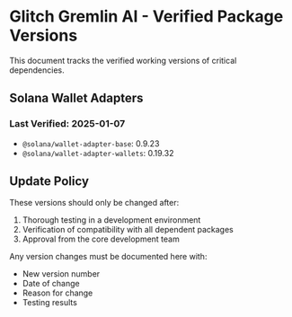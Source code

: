 # Glitch Gremlin AI - Verified Package Versions

This document tracks the verified working versions of critical dependencies.

## Solana Wallet Adapters

### Last Verified: 2025-01-07

- `@solana/wallet-adapter-base`: 0.9.23
- `@solana/wallet-adapter-wallets`: 0.19.32

## Update Policy

These versions should only be changed after:
1. Thorough testing in a development environment
2. Verification of compatibility with all dependent packages
3. Approval from the core development team

Any version changes must be documented here with:
- New version number
- Date of change
- Reason for change
- Testing results
